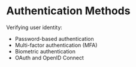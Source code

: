 # Authentication Methods

Verifying user identity:
- Password-based authentication
- Multi-factor authentication (MFA)
- Biometric authentication
- OAuth and OpenID Connect